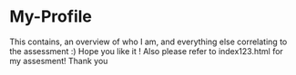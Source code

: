 # My-Profile
This contains, an overview of who I am, and everything else correlating to the assessment :)
Hope you like it !
Also please refer to index123.html for my assesment! Thank you

